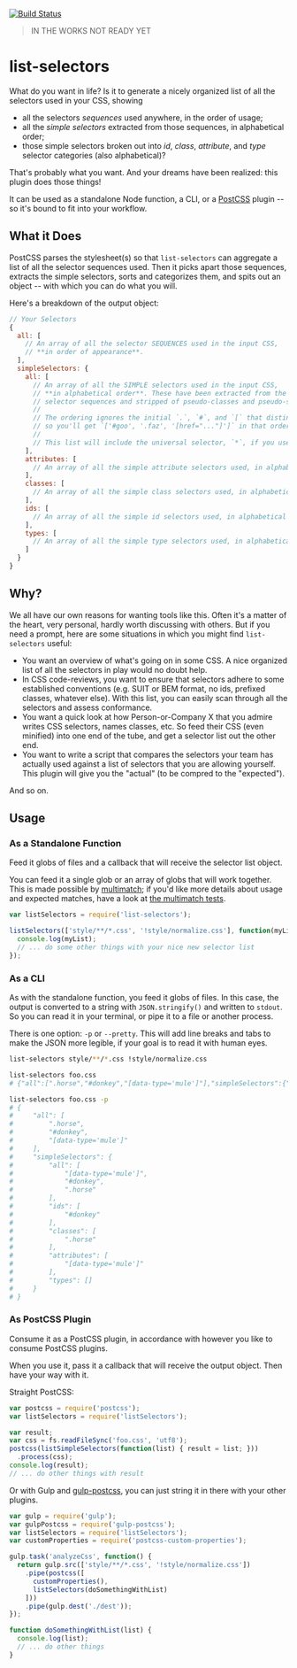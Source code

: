 [![Build Status](https://travis-ci.org/davidtheclark/list-selectors.svg?branch=master)](https://travis-ci.org/davidtheclark/list-selectors)

> IN THE WORKS NOT READY YET

# list-selectors

What do you want in life? Is it to generate a nicely organized list of all the selectors used in your CSS, showing

- all the selectors *sequences* used anywhere, in the order of usage;
- all the *simple selectors* extracted from those sequences, in alphabetical order;
- those simple selectors broken out into *id*, *class*, *attribute*, and *type* selector categories (also alphabetical)?

That's probably what you want. And your dreams have been realized: this plugin does those things!

It can be used as a standalone Node function, a CLI, or a [PostCSS](https://github.com/postcss/postcss) plugin -- so it's bound to fit into your workflow.

## What it Does

PostCSS parses the stylesheet(s) so that `list-selectors` can aggregate a list of all the selector sequences used. Then it picks apart those sequences, extracts the simple selectors, sorts and categorizes them, and spits out an object -- with which you can do what you will.

Here's a breakdown of the output object:

```js
// Your Selectors
{
  all: [
    // An array of all the selector SEQUENCES used in the input CSS,
    // **in order of appearance**.
  ],
  simpleSelectors: {
    all: [
      // An array of all the SIMPLE selectors used in the input CSS,
      // **in alphabetical order**. These have been extracted from the
      // selector sequences and stripped of pseudo-classes and pseudo-selectors.
      //
      // The ordering ignores the initial `.`, `#`, and `[` that distinguish selectors,
      // so you'll get `['#goo', '.faz', '[href="..."]']` in that order. See?
      //
      // This list will include the universal selector, `*`, if you use it.
    ],
    attributes: [
      // An array of all the simple attribute selectors used, in alphabetical order.
    ],
    classes: [
      // An array of all the simple class selectors used, in alphabetical order.
    ],
    ids: [
      // An array of all the simple id selectors used, in alphabetical order.
    ],
    types: [
      // An array of all the simple type selectors used, in alphabetical order.
    ]
  }
}
```

## Why?

We all have our own reasons for wanting tools like this. Often it's a matter of the heart, very personal, hardly worth discussing with others. But if you need a prompt, here are some situations in which you might find `list-selectors` useful:

- You want an overview of what's going on in some CSS. A nice organized list of all the selectors in play would no doubt help.
- In CSS code-reviews, you want to ensure that selectors adhere to some established conventions (e.g. SUIT or BEM format, no ids, prefixed classes, whatever else). With this list, you can easily scan through all the selectors and assess conformance.
- You want a quick look at how Person-or-Company X that you admire writes CSS selectors, names classes, etc. So feed their CSS (even minified) into one end of the tube, and get a selector list out the other end.
- You want to write a script that compares the selectors your team has actually used against a list of selectors that you are allowing yourself. This plugin will give you the "actual" (to be compred to the "expected").

And so on.

## Usage

### As a Standalone Function

Feed it globs of files and a callback that will receive the selector list object.

You can feed it a single glob or an array of globs that will work together. This is made possible by [multimatch](https://github.com/sindresorhus/multimatch); if you'd like more details about usage and expected matches, have a look at [the multimatch tests](https://github.com/sindresorhus/multimatch/blob/master/test.js).

```js
var listSelectors = require('list-selectors');

listSelectors(['style/**/*.css', '!style/normalize.css'], function(myList) {
  console.log(myList);
  // ... do some other things with your nice new selector list
});

```

### As a CLI

As with the standalone function, you feed it globs of files. In this case, the output is converted to a string with `JSON.stringify()` and written to `stdout`. So you can read it in your terminal, or pipe it to a file or another process.

There is one option: `-p` or `--pretty`. This will add line breaks and tabs to make the JSON more legible, if your goal is to read it with human eyes.

```bash
list-selectors style/**/*.css !style/normalize.css

list-selectors foo.css
# {"all":[".horse","#donkey","[data-type='mule']"],"simpleSelectors":{"all":["[data-type='mule']","#donkey",".horse"],"ids":["#donkey"],"classes":[".horse"],"attributes":["[data-type='mule']"],"types":[]}}

list-selectors foo.css -p
# {
#     "all": [
#         ".horse",
#         "#donkey",
#         "[data-type='mule']"
#     ],
#     "simpleSelectors": {
#         "all": [
#             "[data-type='mule']",
#             "#donkey",
#             ".horse"
#         ],
#         "ids": [
#             "#donkey"
#         ],
#         "classes": [
#             ".horse"
#         ],
#         "attributes": [
#             "[data-type='mule']"
#         ],
#         "types": []
#     }
# }
```

### As PostCSS Plugin

Consume it as a PostCSS plugin, in accordance with however you like to consume PostCSS plugins.

When you use it, pass it a callback that will receive the output object. Then have your way with it.

Straight PostCSS:
```js
var postcss = require('postcss');
var listSelectors = require('listSelectors');

var result;
var css = fs.readFileSync('foo.css', 'utf8');
postcss(listSimpleSelectors(function(list) { result = list; }))
  .process(css);
console.log(result);
// ... do other things with result
```

Or with Gulp and [gulp-postcss](https://github.com/w0rm/gulp-postcss), you can just string it in there with your other plugins.

```js
var gulp = require('gulp');
var gulpPostcss = require('gulp-postcss');
var listSelectors = require('listSelectors');
var customProperties = require('postcss-custom-properties');

gulp.task('analyzeCss', function() {
  return gulp.src(['style/**/*.css', '!style/normalize.css'])
    .pipe(postcss([
      customProperties(),
      listSelectors(doSomethingWithList)
    ]))
    .pipe(gulp.dest('./dest'));
});

function doSomethingWithList(list) {
  console.log(list);
  // ... do other things
}
```

